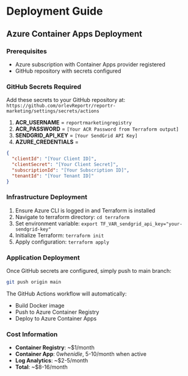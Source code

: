 # Deployment Guide

## Azure Container Apps Deployment

### Prerequisites
- Azure subscription with Container Apps provider registered
- GitHub repository with secrets configured

### GitHub Secrets Required

Add these secrets to your GitHub repository at:
`https://github.com/orlevReportr/reportr-marketing/settings/secrets/actions`

1. **ACR_USERNAME** = `reportrmarketingregistry`
2. **ACR_PASSWORD** = `[Your ACR Password from Terraform output]`
3. **SENDGRID_API_KEY** = `[Your SendGrid API Key]`
4. **AZURE_CREDENTIALS** =
```json
{
  "clientId": "[Your Client ID]",
  "clientSecret": "[Your Client Secret]",
  "subscriptionId": "[Your Subscription ID]",
  "tenantId": "[Your Tenant ID]"
}
```

### Infrastructure Deployment

1. Ensure Azure CLI is logged in and Terraform is installed
2. Navigate to terraform directory: `cd terraform`
3. Set environment variable: `export TF_VAR_sendgrid_api_key="your-sendgrid-key"`
4. Initialize Terraform: `terraform init`
5. Apply configuration: `terraform apply`

### Application Deployment

Once GitHub secrets are configured, simply push to main branch:
```bash
git push origin main
```

The GitHub Actions workflow will automatically:
- Build Docker image
- Push to Azure Container Registry
- Deploy to Azure Container Apps

### Cost Information
- **Container Registry**: ~$1/month
- **Container App**: $0 when idle, ~$5-10/month when active
- **Log Analytics**: ~$2-5/month
- **Total**: ~$8-16/month